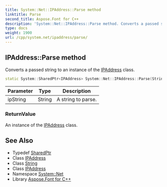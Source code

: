 ```yaml
---
title: System::Net::IPAddress::Parse method
linktitle: Parse
second_title: Aspose.Font for C++
description: 'System::Net::IPAddress::Parse method. Converts a passed string to an instance of the IPAddress class in C++.'
type: docs
weight: 1900
url: /cpp/system.net/ipaddress/parse/
---
```

## IPAddress::Parse method


Converts a passed string to an instance of the [IPAddress](../) class.

```cpp
static System::SharedPtr<IPAddress> System::Net::IPAddress::Parse(String ipString)
```


| Parameter | Type | Description |
| --- | --- | --- |
| ipString | String | A string to parse. |

### ReturnValue

An instance of the [IPAddress](../) class.

## See Also

* Typedef [SharedPtr](../../../system/sharedptr/)
* Class [IPAddress](../)
* Class [String](../../../system/string/)
* Class [IPAddress](../)
* Namespace [System::Net](../../)
* Library [Aspose.Font for C++](../../../)
